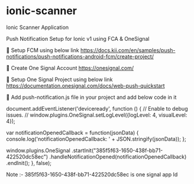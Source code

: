 # ionic-scanner
Ionic Scanner Application

Push Notification Setup for Ionic v1 using FCA & OneSignal

	Setup FCM using below link
https://docs.kii.com/en/samples/push-notifications/push-notifications-android-fcm/create-project/

	Create One Signal Account
https://onesignal.com/

	Setup One Signal Project using below link
https://documentation.onesignal.com/docs/web-push-quickstart


	Add push-notification.js file in your project and add below code in it

document.addEventListener('deviceready', function () {
// Enable to debug issues.
// window.plugins.OneSignal.setLogLevel({logLevel: 4, visualLevel: 4});

var notificationOpenedCallback = function(jsonData) {
console.log('notificationOpenedCallback: ' + JSON.stringify(jsonData));
};

window.plugins.OneSignal
.startInit("385f5f63-1650-438f-bb71-422520dc58ec")
.handleNotificationOpened(notificationOpenedCallback)
.endInit();
}, false);


Note :- 385f5f63-1650-438f-bb71-422520dc58ec is one signal app Id

